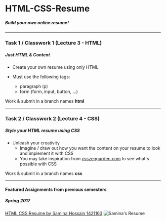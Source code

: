 # HTML-CSS-Resume
##### Build your own online resume!

---

### Task 1 / Classwork 1 (Lecture 3 - HTML)
##### Just HTML & Content

* Create your own resume using only HTML

* Must use the following tags:
  <!--- heading (h1, h2, ...)-->
  - paragraph (p)
  <!--- div-->
  <!--- lists (ul-li / ol-li)-->
  <!--- image (img)-->
  <!--- links (a)-->
  <!--- table (th, tr, td, ...)-->
  - form (form, input, button, ...)

Work & submit in a branch names **html**

---

### Task 2 / Classwork 2 (Lecture 4 - CSS)
##### Style your HTML resume using CSS

* Unleash your creativity
  - Imagine / draw out how you want the content on your resume to look and implement it with CSS
  - You may take inspiration from [csszengarden.com](http://csszengarden.com/) to see what's possible with CSS

Work & submit in a branch names **css**

---

#### Featured Assignments from previous semesters
##### Spring 2017 
[HTML CSS Resume by Samina Hossain 1421163](https://github.com/samazing94/HTML-CSS-Resume)
![Samina's Resume](/../screenshots/spring17_Samina.gif?raw=true "Samina's Resume") 


